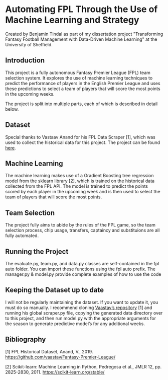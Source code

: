 # Automating FPL Through the Use of Machine Learning and Strategy

Created by Benjamin Tindal as part of my dissertation project "Transforming Fantasy Football Management
with Data-Driven Machine Learning" at the University of Sheffield.

## Introduction

This project is a fully autonomous Fantasy Premier League (FPL) team selection system. It explores the use of machine learning techniques to predict the performance of players in the English Premier League and uses these predictions to select a team of players that will score the most points in the upcoming weeks.

The project is split into multiple parts, each of which is described in detail below.

## Dataset

Special thanks to Vastaav Anand for his FPL Data Scraper [1], which was used to collect the historical data for this project. The project can be found <a href="https://github.com/vaastav/Fantasy-Premier-League">here</a>.

## Machine Learning

The machine learning makes use of a Gradient Boosting tree regression model from the sklearn library [2], which is trained on the historical data collected from the FPL API. The model is trained to predict the points scored by each player in the upcoming week and is then used to select the team of players that will score the most points.

## Team Selection

The project fully aims to abide by the rules of the FPL game, so the team selection process, chip usage, transfers, captaincy and substituions are all fully automated.

## Running the Project

The evaluate.py, team.py, and data.py classes are self-contained in the fpl auto folder. You can
import these functions using the fpl auto prefix. The manager.py & model.py provide complete
examples of how to use the code

## Keeping the Dataset up to date

I will not be regularly maintaining the dataset. If you want to update it, you must do so manually. I
recommend cloning <a href="https://github.com/vaastav/Fantasy-Premier-League">Vaastav’s repository</a> [1]
and running his global scraper.py file, copying the generated data directory over to this project,
and then run model.py with the appropriate arguments for the season to generate predictive model’s
for any additional weeks.

## Bibliography

[1] FPL Historical Dataset, Anand, V., 2019. https://github.com/vaastav/Fantasy-Premier-League/

[2] Scikit-learn: Machine Learning in Python, Pedregosa et al., JMLR 12, pp. 2825-2830, 2011. https://scikit-learn.org/stable/
